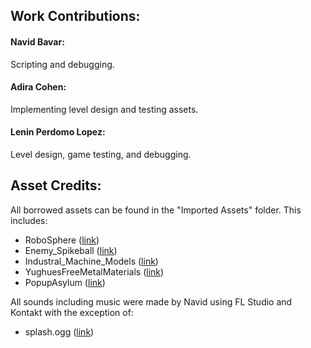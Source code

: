 ## Work Contributions:

#### Navid Bavar:
Scripting and debugging.

#### Adira Cohen:
Implementing level design and testing assets.

#### Lenin Perdomo Lopez:
Level design, game testing, and debugging.


## Asset Credits:
All borrowed assets can be found in the "Imported Assets" folder.
This includes:
* RoboSphere ([link](https://assetstore.unity.com/packages/3d/characters/robots/robot-sphere-136226))
* Enemy_Spikeball ([link](https://assetstore.unity.com/packages/3d/vehicles/space/shoot-em-up-enemy-spikeball-116938))
* Industral_Machine_Models ([link](https://assetstore.unity.com/packages/3d/environments/industrial/industrial-machine-models-66217))
* YughuesFreeMetalMaterials ([link](https://assetstore.unity.com/packages/2d/textures-materials/metals/yughues-free-metal-materials-12949))
* PopupAsylum ([link](https://assetstore.unity.com/packages/3d/characters/robots/scifi-enemies-and-vehicles-15159))

All sounds including music were made by Navid using FL Studio and Kontakt with the exception of:
* splash.ogg ([link](https://www.fesliyanstudios.com/royalty-free-sound-effects-download/water-splashing-20))
